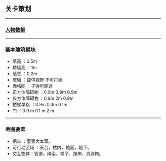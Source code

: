## 关卡策划

------------

### [人物数据](../%E8%A7%92%E8%89%B2%E6%8E%A7%E5%88%B6%E6%A8%A1%E5%9D%97/%E8%A7%92%E8%89%B2%E6%8E%A7%E5%88%B6%E6%A8%A1%E5%9D%97.md)

------------

### 基本建筑模块
- 墙高          ：3.5m
- 矮墙高        ：1m
- 墙宽          ：0.2m
- 玻璃          ：提供视野 不可打破
- 栅格网        ：子弹可穿透 
- 正方体障碍物  ：0.9m 0.9m 0.9m 
- 长方体障碍物  ：0.9m 2m 0.9m
- 楼梯单格      ：0.9m 0.3m 0.1m
- 门            ：0.9 m 0.1 m 2 m

-----------

### 地图要素
- 据点 ：警察大本营。
- 可行动区域 ：天台，楼内，地面，地下。
- 交互物体：管道，绳索，梯子，蹦床，资源箱。